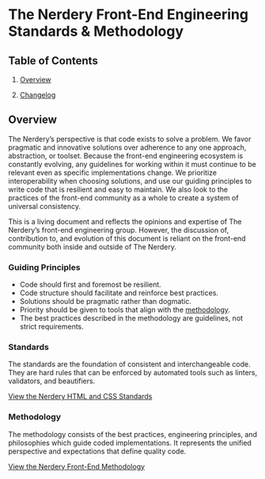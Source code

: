 # The Nerdery Front-End Engineering Standards & Methodology

## Table of Contents
  1. [Overview](#overview)

  10. [Changelog](/CHANGELOG.md)

## Overview

The Nerdery’s perspective is that code exists to solve a problem. We favor pragmatic and innovative solutions over adherence to any one approach, abstraction, or toolset. Because the front-end engineering ecosystem is constantly evolving, any guidelines for working within it must continue to be relevant even as specific implementations change. We prioritize interoperability when choosing solutions, and use our guiding principles to write code that is resilient and easy to maintain. We also look to the practices of the front-end community as a whole to create a system of universal consistency.

This is a living document and reflects the opinions and expertise of The Nerdery’s front-end engineering group. However, the discussion of, contribution to, and evolution of this document is reliant on the front-end community both inside and outside of The Nerdery.

### Guiding Principles

* Code should first and foremost be resilient.
* Code structure should facilitate and reinforce best practices.
* Solutions should be pragmatic rather than dogmatic.
* Priority should be given to tools that align with the [methodology](/methodology.md/).
* The best practices described in the methodology are guidelines, not strict requirements.


### Standards
The standards are the foundation of consistent and interchangeable code. They are hard rules that can be enforced by automated tools such as linters, validators, and beautifiers.

[View the Nerdery HTML and CSS Standards](/standards.md/)

### Methodology
The methodology consists of the best practices, engineering principles, and philosophies which guide coded implementations. It represents the unified perspective and expectations that define quality code.

[View the Nerdery Front-End Methodology](/methodology.md/)
